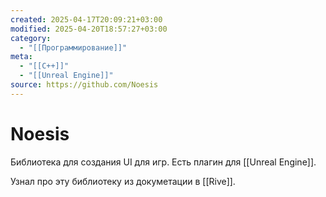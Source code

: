 ```yaml
---
created: 2025-04-17T20:09:21+03:00
modified: 2025-04-20T18:57:27+03:00
category:
  - "[[Программирование]]"
meta:
  - "[[C++]]"
  - "[[Unreal Engine]]"
source: https://github.com/Noesis
---
```


# Noesis

Библиотека для создания UI для игр. Есть плагин для [[Unreal Engine]].

Узнал про эту библиотеку из докуметации в [[Rive]].
